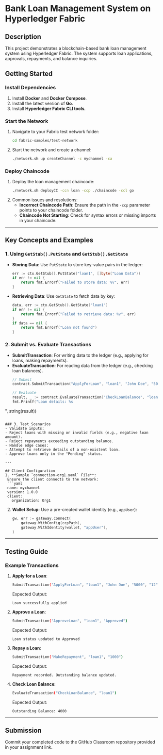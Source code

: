 # Bank Loan Management System on Hyperledger Fabric

## Description
This project demonstrates a blockchain-based bank loan management system using Hyperledger Fabric. The system supports loan applications, approvals, repayments, and balance inquiries.

## Getting Started

### Install Dependencies
1. Install **Docker** and **Docker Compose**.
2. Install the latest version of **Go**.
3. Install **Hyperledger Fabric CLI tools**.

### Start the Network
1. Navigate to your Fabric test network folder:
   ```bash
   cd fabric-samples/test-network
   ```
2. Start the network and create a channel:
   ```bash
   ./network.sh up createChannel -c mychannel -ca
   ```

### Deploy Chaincode
1. Deploy the loan management chaincode:
   ```bash
   ./network.sh deployCC -ccn loan -ccp ./chaincode -ccl go
   ```
2. Common issues and resolutions:
   - **Incorrect Chaincode Path**: Ensure the path in the `-ccp` parameter points to your chaincode folder.
   - **Chaincode Not Starting**: Check for syntax errors or missing imports in your chaincode.

---

## Key Concepts and Examples

### 1. Using `GetStub().PutState` and `GetStub().GetState`
- **Storing Data**: Use `PutState` to store key-value pairs in the ledger:
  ```go
  err := ctx.GetStub().PutState("loan1", []byte("Loan Data"))
  if err != nil {
      return fmt.Errorf("Failed to store data: %v", err)
  }
  ```
- **Retrieving Data**: Use `GetState` to fetch data by key:
  ```go
  data, err := ctx.GetStub().GetState("loan1")
  if err != nil {
      return fmt.Errorf("Failed to retrieve data: %v", err)
  }
  if data == nil {
      return fmt.Errorf("Loan not found")
  }
  ```

### 2. Submit vs. Evaluate Transactions
- **SubmitTransaction**: For writing data to the ledger (e.g., applying for loans, making repayments).
- **EvaluateTransaction**: For reading data from the ledger (e.g., checking loan balances).
  ```go
  // Submit
  contract.SubmitTransaction("ApplyForLoan", "loan1", "John Doe", "5000", "12", "5.5")

  // Evaluate
  result, _ := contract.EvaluateTransaction("CheckLoanBalance", "loan1")
  fmt.Printf("Loan details: %s
", string(result))
  ```

### 3. Test Scenarios
- Validate inputs:
  - Reject loans with missing or invalid fields (e.g., negative loan amount).
  - Reject repayments exceeding outstanding balance.
- Handle edge cases:
  - Attempt to retrieve details of a non-existent loan.
  - Approve loans only in the "Pending" status.

---

## Client Configuration
1. **Sample `connection-org1.yaml` File**:
   Ensure the client connects to the network:
   ```yaml
   name: mychannel
   version: 1.0.0
   client:
     organization: Org1
   ```
2. **Wallet Setup**:
   Use a pre-created wallet identity (e.g., `appUser`):
   ```go
   gw, err := gateway.Connect(
       gateway.WithConfig(ccpPath),
       gateway.WithIdentity(wallet, "appUser"),
   )
   ```

---

## Testing Guide

### Example Transactions
1. **Apply for a Loan**:
   ```bash
   SubmitTransaction("ApplyForLoan", "loan1", "John Doe", "5000", "12", "5.5")
   ```
   Expected Output:
   ```
   Loan successfully applied
   ```

2. **Approve a Loan**:
   ```bash
   SubmitTransaction("ApproveLoan", "loan1", "Approved")
   ```
   Expected Output:
   ```
   Loan status updated to Approved
   ```

3. **Repay a Loan**:
   ```bash
   SubmitTransaction("MakeRepayment", "loan1", "1000")
   ```
   Expected Output:
   ```
   Repayment recorded. Outstanding balance updated.
   ```

4. **Check Loan Balance**:
   ```bash
   EvaluateTransaction("CheckLoanBalance", "loan1")
   ```
   Expected Output:
   ```
   Outstanding Balance: 4000
   ```

---

## Submission
Commit your completed code to the GitHub Classroom repository provided in your assignment link.
